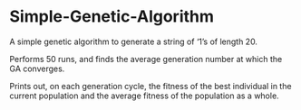 # Simple-Genetic-Algorithm
A simple genetic algorithm to generate a string of ‘1’s of length 20.

Performs 50 runs, and finds the average generation number at which the GA
converges.

Prints out, on each generation cycle, the fitness of the best
individual in the current population and the average fitness of the population as a
whole.
